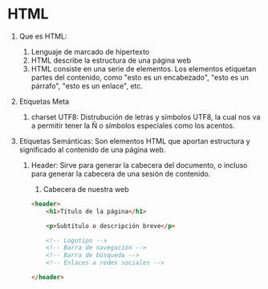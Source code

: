 # HTML #

1. Que es HTML: 
    1. Lenguaje de marcado de hipertexto
    2. HTML describe la estructura de una página web
    3. HTML consiste en una serie de elementos. Los elementos etiquetan partes del contenido, como "esto es un encabezado", "esto es un párrafo", "esto es un enlace", etc.

2. Etiquetas Meta
    1. charset UTF8: Distrubución de letras y símbolos UTF8, la cual nos va a permitir tener la Ñ o símbolos especiales como los acentos.

3. Etiquetas Semánticas: Son elementos HTML que aportan estructura y significado al contenido de una página web.

    1. Header: Sirve para generar la cabecera del documento, o incluso para generar la cabecera de una sesión de contenido.

        1. Cabecera de nuestra web

        ```html
        <header>
            <h1>Título de la página</h1>

            <p>Subtítulo o descripción breve</p>

            <!-- Logotipo -->
            <!-- Barra de navegación -->
            <!-- Barra de búsqueda -->
            <!-- Enlaces a redes sociales -->        

        </header>    
        ```

   
